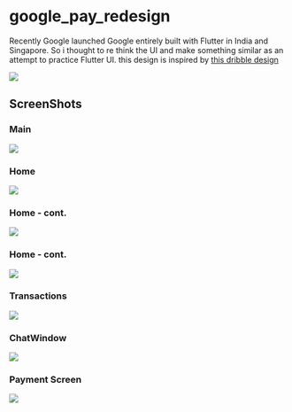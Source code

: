 # google_pay_redesign

Recently Google launched Google entirely built with Flutter in India and Singapore. So i thought to re think the UI and make something similar as an attempt to practice Flutter UI.
this design is inspired by [this dribble design](https://dribbble.com/shots/5312568-Google-Pay-Redesign-UX-Concept?utm_source=Clipboard_Shot&utm_campaign=DhipuMathew&utm_content=Google%20Pay%20-%20Redesign%20UX%20Concept&utm_medium=Social_Share)

<img src="https://cdn.dribbble.com/users/673583/screenshots/5312568/google_pay.png" />


## ScreenShots

### Main

<img src="./readmeFiles/animation.gif" />

### Home 
<img src="./readmeFiles/Home1.jpg" />

### Home - cont.

<img src="./readmeFiles/Home2.jpg" />

### Home - cont. 

<img src="./readmeFiles/Home3.jpg" />

### Transactions

<img src="./readmeFiles/transactions.jpg" />

### ChatWindow

<img src="./readmeFiles/chatwindow.jpg" />

### Payment Screen

<img src="./readmeFiles/paymentScreen.jpg" />